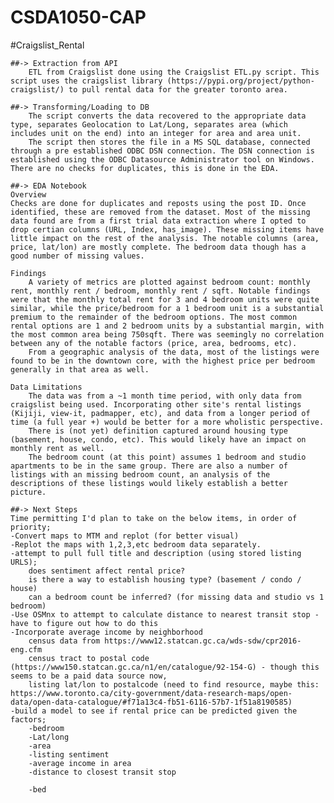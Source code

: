 # CSDA1050-CAP
	
#Craigslist_Rental
	
	##-> Extraction from API
		ETL from Craigslist done using the Craigslist ETL.py script. This script uses the craigslist library (https://pypi.org/project/python-craigslist/) to pull rental data for the greater toronto area. 

	##-> Transforming/Loading to DB
		The script converts the data recovered to the appropriate data type, separates Geolocation to Lat/Long, separates area (which includes unit on the end) into an integer for area and area unit.
		The script then stores the file in a MS SQL database, connected through a pre established ODBC DSN connection. The DSN connection is established using the ODBC Datasource Administrator tool on Windows. There are no checks for duplicates, this is done in the EDA.

	##-> EDA Notebook
	Overview	
	Checks are done for duplicates and reposts using the post ID. Once identified, these are removed from the dataset. Most of the missing data found are from a first trial data extraction where I opted to drop certian columns (URL, Index, has_image). These missing items have little impact on the rest of the analysis. The notable columns (area, price, lat/lon) are mostly complete. The bedroom data though has a good number of missing values. 

	Findings	
		A variety of metrics are plotted against bedroom count: monthly rent, monthly rent / bedroom, monthly rent / sqft. Notable findings were that the monthly total rent for 3 and 4 bedroom units were quite similar, while the price/bedroom for a 1 bedroom unit is a substantial premium to the remainder of the bedroom options. The most common rental options are 1 and 2 bedroom units by a substantial margin, with the most common area being 750sqft. There was seemingly no correlation between any of the notable factors (price, area, bedrooms, etc). 
		From a geographic analysis of the data, most of the listings were found to be in the downtown core, with the highest price per bedroom generally in that area as well.	
	
	Data Limitations
		The data was from a ~1 month time period, with only data from craigslist being used. Incorporating other site's rental listings (Kijiji, view-it, padmapper, etc), and data from a longer period of time (a full year +) would be better for a more wholistic perspective.
		There is (not yet) definition captured around housing type (basement, house, condo, etc). This would likely have an impact on monthly rent as well.
		The bedroom count (at this point) assumes 1 bedroom and studio apartments to be in the same group. There are also a number of listings with an missing bedroom count, an analysis of the descriptions of these listings would likely establish a better picture.

	##-> Next Steps
	Time permitting I'd plan to take on the below items, in order of priority;
	-Convert maps to MTM and replot (for better visual)
	-Replot the maps with 1,2,3,etc bedroom data separately. 
	-attempt to pull full title and description (using stored listing URLS);
		does sentiment affect rental price?
		is there a way to establish housing type? (basement / condo / house)
		can a bedroom count be inferred? (for missing data and studio vs 1 bedroom)
	-Use OSMnx to attempt to calculate distance to nearest transit stop - have to figure out how to do this
	-Incorporate average income by neighborhood
		census data from https://www12.statcan.gc.ca/wds-sdw/cpr2016-eng.cfm
		census tract to postal code (https://www150.statcan.gc.ca/n1/en/catalogue/92-154-G) - though this seems to be a paid data source now, 
		listing lat/lon to postalcode (need to find resource, maybe this: https://www.toronto.ca/city-government/data-research-maps/open-data/open-data-catalogue/#f71a13c4-fb51-6116-57b7-1f51a8190585)
	-build a model to see if rental price can be predicted given the factors;
		-bedroom
		-Lat/long
		-area
		-listing sentiment
		-average income in area
		-distance to closest transit stop

		-bed
